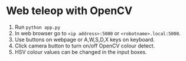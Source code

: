 # Web teleop with OpenCV
1. Run ```python app.py```
2. In web browser go to ```<ip address>:5000``` or ```<robotname>.local:5000```.
3. Use buttons on webpage or A,W,S,D,X keys on keyboard.
4. Click camera button to turn on/off OpenCV colour detect.
5. HSV colour values can be changed in the input boxes.
